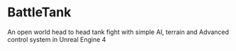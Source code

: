 # BattleTank
An open world head to head tank fight with simple AI, terrain and Advanced control system in Unreal Engine 4
